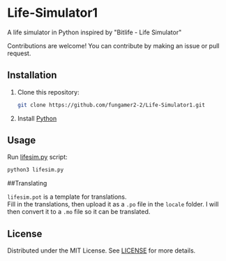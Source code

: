 # Life-Simulator1

A life simulator in Python inspired by "Bitlife - Life Simulator"

Contributions are welcome! You can contribute by making an issue or pull request.

## Installation

1. Clone this repository:
   ```sh
   git clone https://github.com/fungamer2-2/Life-Simulator1.git
   ```
2. Install [Python](https://www.python.org/)

## Usage

Run [lifesim.py](lifesim.py) script:
```sh
python3 lifesim.py
```

##Translating

`lifesim.pot` is a template for translations. <br />
Fill in the translations, then upload it as a `.po` file in the `locale` folder.
I will then convert it to a `.mo` file so it can be translated.

## License

Distributed under the MIT License. See [LICENSE](LICENSE) for more details.
